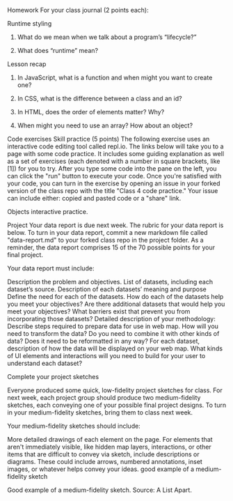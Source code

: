 Homework
For your class journal (2 points each):

Runtime styling

1. What do we mean when we talk about a program’s “lifecycle?”

2. What does “runtime” mean?


Lesson recap

1. In JavaScript, what is a function and when might you want to create one?

2. In CSS, what is the difference between a class and an id?

3. In HTML, does the order of elements matter? Why?

4. When might you need to use an array? How about an object?


Code exercises
Skill practice (5 points) The following exercise uses an interactive code editing tool called repl.io. The links below will take you to a page with some code practice. It includes some guiding explanation as well as a set of exercises (each denoted with a number in square brackets, like [1]) for you to try. After you type some code into the pane on the left, you can click the "run" button to execute your code. Once you're satisfied with your code, you can turn in the exercise by opening an issue in your forked version of the class repo with the title "Class 4 code practice." Your issue can include either: copied and pasted code or a "share" link.

Objects interactive practice.

Project
Your data report is due next week. The rubric for your data report is below. To turn in your data report, commit a new markdown file called "data-report.md" to your forked class repo in the project folder. As a reminder, the data report comprises 15 of the 70 possible points for your final project.

Your data report must include:

Description the problem and objectives.
List of datasets, including each dataset’s source.
Description of each datasets’ meaning and purpose
Define the need for each of the datasets. How do each of the datasets help you meet your objectives?
Are there additional datasets that would help you meet your objectives? What barriers exist that prevent you from incorporating those datasets?
Detailed description of your methodology:
Describe steps required to prepare data for use in web map. How will you need to transform the data? Do you need to combine it with other kinds of data? Does it need to be reformatted in any way?
For each dataset, description of how the data will be displayed on your web map. What kinds of UI elements and interactions will you need to build for your user to understand each dataset?

Complete your project sketches 

Everyone produced some quick, low-fidelity project sketches for class. For next week, each project group should produce two medium-fidelity sketches, each conveying one of your possible final project designs. To turn in your medium-fidelity sketches, bring them to class next week.

Your medium-fidelity sketches should include:

More detailed drawings of each element on the page.
For elements that aren't immediately visible, like hidden map layers, interactions, or other items that are difficult to convey via sketch, include descriptions or diagrams. These could include arrows, numbered annotations, inset images, or whatever helps convey your ideas.
good example of a medium-fidelity sketch

Good example of a medium-fidelity sketch. Source: A List Apart.
